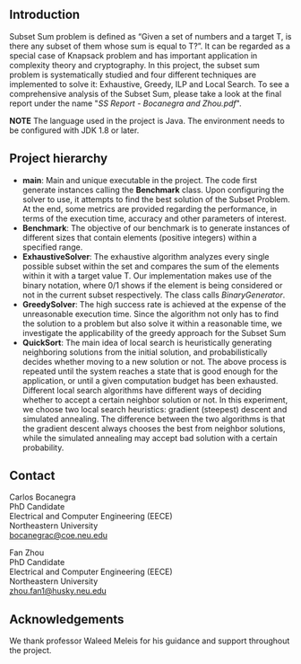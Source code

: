 ## Introduction

Subset Sum problem is defined as “Given a set of numbers and a target T, is there any subset of them whose sum is equal to T?”. It can be regarded as a special case of Knapsack problem and has important application in complexity theory and cryptography. In this project, the subset sum problem is systematically studied and four different techniques are implemented to solve it: Exhaustive, Greedy, ILP and Local Search. To see a comprehensive analysis of the Subset Sum, please take a look at the final report under the name "*SS Report - Bocanegra and Zhou.pdf*".

**NOTE** The language used in the project is Java. The environment needs to be configured with JDK 1.8 or later.

## Project hierarchy

- **main**: Main and unique executable in the project. The code first generate instances calling the **Benchmark** class. Upon configuring the solver to use, it attempts to find the best solution of the Subset Problem. At the end, some metrics are provided regarding the performance, in terms of the execution time, accuracy and other parameters of interest.
- **Benchmark**: The objective of our benchmark is to generate instances of different sizes that contain elements (positive integers) within a specified range. 
- **ExhaustiveSolver**: The exhaustive algorithm analyzes every single possible subset within the set and compares the sum of the elements within it with a target value T. Our implementation makes use of the binary notation, where 0/1 shows if the element is being considered or not in the current subset respectively. The class calls *BinaryGenerator*.
- **GreedySolver**: The high success rate is achieved at the expense of the unreasonable execution time. Since the algorithm not only has to find the solution to a problem but also solve it within a reasonable time, we investigate the applicability of the greedy approach for the Subset Sum
- **QuickSort**: The main idea of local search is heuristically generating neighboring solutions from the initial solution, and probabilistically decides whether moving to a new solution or not. The above process is repeated until the system reaches a state that is good enough for the application, or until a given computation budget has been exhausted. Different local search algorithms have different ways of deciding whether to accept a certain neighbor solution or not. In this experiment, we choose two local search heuristics: gradient (steepest) descent and simulated annealing. The difference between the two algorithms is that the gradient descent always chooses the best from neighbor solutions, while the simulated annealing may accept bad solution with a certain probability.

## Contact

Carlos Bocanegra  
PhD Candidate  
Electrical and Computer Engineering (EECE)  
Northeastern University  
bocanegrac@coe.neu.edu

Fan Zhou  
PhD Candidate  
Electrical and Computer Engineering (EECE)  
Northeastern University  
zhou.fan1@husky.neu.edu

## Acknowledgements

We thank professor Waleed Meleis for his guidance and support throughout the project. 